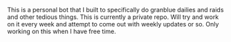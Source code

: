 This is a personal bot that I built to specifically do granblue dailies and raids and other tedious things. 
This is currently a private repo. 
Will try and work on it every week and attempt to come out with weekly updates or so. 
Only working on this when I have free time. 